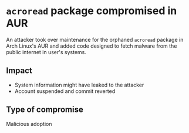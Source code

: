 <!-- cSpell:ignore acroread -->

# `acroread` package compromised in AUR

An attacker took over maintenance for the orphaned `acroread` package in Arch
Linux's AUR and added code designed to fetch malware from the public internet in
user's systems.

## Impact

- System information might have leaked to the attacker
- Account suspended and commit reverted

## Type of compromise

Malicious adoption
